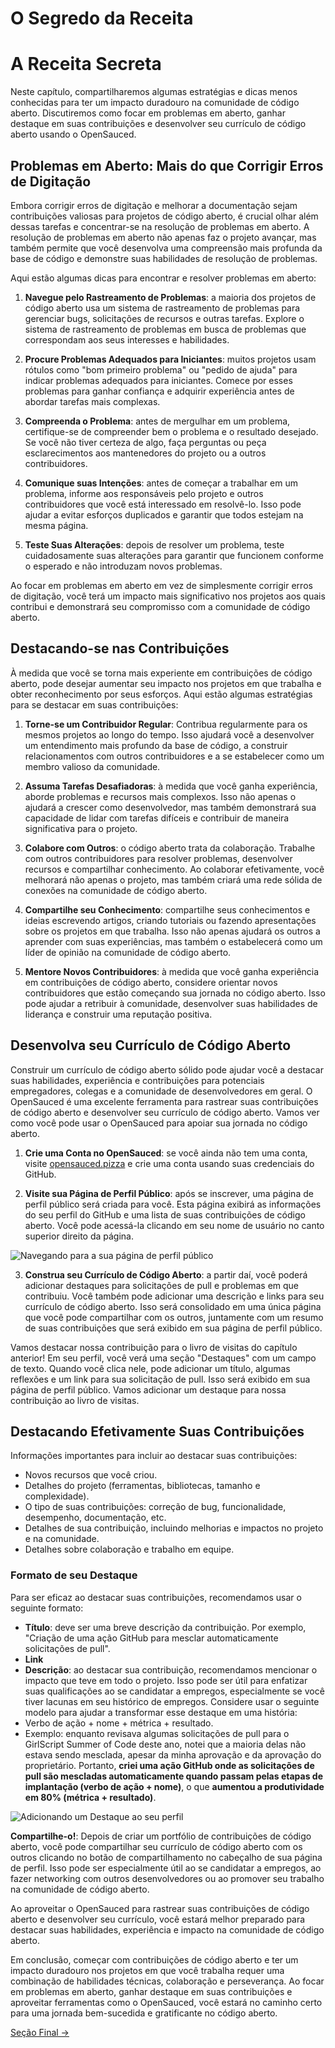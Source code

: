 # O Segredo da Receita

# A Receita Secreta

Neste capítulo, compartilharemos algumas estratégias e dicas menos conhecidas para ter um impacto duradouro na comunidade de código aberto. Discutiremos como focar em problemas em aberto, ganhar destaque em suas contribuições e desenvolver seu currículo de código aberto usando o OpenSauced.

## Problemas em Aberto: Mais do que Corrigir Erros de Digitação

Embora corrigir erros de digitação e melhorar a documentação sejam contribuições valiosas para projetos de código aberto, é crucial olhar além dessas tarefas e concentrar-se na resolução de problemas em aberto. A resolução de problemas em aberto não apenas faz o projeto avançar, mas também permite que você desenvolva uma compreensão mais profunda da base de código e demonstre suas habilidades de resolução de problemas.

Aqui estão algumas dicas para encontrar e resolver problemas em aberto:

1. **Navegue pelo Rastreamento de Problemas**: a maioria dos projetos de código aberto usa um sistema de rastreamento de problemas para gerenciar bugs, solicitações de recursos e outras tarefas. Explore o sistema de rastreamento de problemas em busca de problemas que correspondam aos seus interesses e habilidades.

2. **Procure Problemas Adequados para Iniciantes**: muitos projetos usam rótulos como "bom primeiro problema" ou "pedido de ajuda" para indicar problemas adequados para iniciantes. Comece por esses problemas para ganhar confiança e adquirir experiência antes de abordar tarefas mais complexas.

3. **Compreenda o Problema**: antes de mergulhar em um problema, certifique-se de compreender bem o problema e o resultado desejado. Se você não tiver certeza de algo, faça perguntas ou peça esclarecimentos aos mantenedores do projeto ou a outros contribuidores.

4. **Comunique suas Intenções**: antes de começar a trabalhar em um problema, informe aos responsáveis pelo projeto e outros contribuidores que você está interessado em resolvê-lo. Isso pode ajudar a evitar esforços duplicados e garantir que todos estejam na mesma página.

5. **Teste Suas Alterações**: depois de resolver um problema, teste cuidadosamente suas alterações para garantir que funcionem conforme o esperado e não introduzam novos problemas.

Ao focar em problemas em aberto em vez de simplesmente corrigir erros de digitação, você terá um impacto mais significativo nos projetos aos quais contribui e demonstrará seu compromisso com a comunidade de código aberto.

## Destacando-se nas Contribuições

À medida que você se torna mais experiente em contribuições de código aberto, pode desejar aumentar seu impacto nos projetos em que trabalha e obter reconhecimento por seus esforços. Aqui estão algumas estratégias para se destacar em suas contribuições:

1. **Torne-se um Contribuidor Regular**: Contribua regularmente para os mesmos projetos ao longo do tempo. Isso ajudará você a desenvolver um entendimento mais profundo da base de código, a construir relacionamentos com outros contribuidores e a se estabelecer como um membro valioso da comunidade.

2. **Assuma Tarefas Desafiadoras**: à medida que você ganha experiência, aborde problemas e recursos mais complexos. Isso não apenas o ajudará a crescer como desenvolvedor, mas também demonstrará sua capacidade de lidar com tarefas difíceis e contribuir de maneira significativa para o projeto.

3. **Colabore com Outros**: o código aberto trata da colaboração. Trabalhe com outros contribuidores para resolver problemas, desenvolver recursos e compartilhar conhecimento. Ao colaborar efetivamente, você melhorará não apenas o projeto, mas também criará uma rede sólida de conexões na comunidade de código aberto.

4. **Compartilhe seu Conhecimento**: compartilhe seus conhecimentos e ideias escrevendo artigos, criando tutoriais ou fazendo apresentações sobre os projetos em que trabalha. Isso não apenas ajudará os outros a aprender com suas experiências, mas também o estabelecerá como um líder de opinião na comunidade de código aberto.

5. **Mentore Novos Contribuidores**: à medida que você ganha experiência em contribuições de código aberto, considere orientar novos contribuidores que estão começando sua jornada no código aberto. Isso pode ajudar a retribuir à comunidade, desenvolver suas habilidades de liderança e construir uma reputação positiva.

## Desenvolva seu Currículo de Código Aberto

Construir um currículo de código aberto sólido pode ajudar você a destacar suas habilidades, experiência e contribuições para potenciais empregadores, colegas e a comunidade de desenvolvedores em geral. O OpenSauced é uma excelente ferramenta para rastrear suas contribuições de código aberto e desenvolver seu currículo de código aberto. Vamos ver como você pode usar o OpenSauced para apoiar sua jornada no código aberto.

1. **Crie uma Conta no OpenSauced**: se você ainda não tem uma conta, visite [opensauced.pizza](https://opensauced.pizza/) e crie uma conta usando suas credenciais do GitHub.

2. **Visite sua Página de Perfil Público**: após se inscrever, uma página de perfil público será criada para você. Esta página exibirá as informações do seu perfil do GitHub e uma lista de suas contribuições de código aberto. Você pode acessá-la clicando em seu nome de usuário no canto superior direito da página.

![Navegando para a sua página de perfil público](../../opensauced-profile.png)

3. **Construa seu Currículo de Código Aberto**: a partir daí, você poderá adicionar destaques para solicitações de pull e problemas em que contribuiu. Você também pode adicionar uma descrição e links para seu currículo de código aberto. Isso será consolidado em uma única página que você pode compartilhar com os outros, juntamente com um resumo de suas contribuições que será exibido em sua página de perfil público.

Vamos destacar nossa contribuição para o livro de visitas do capítulo anterior! Em seu perfil, você verá uma seção "Destaques" com um campo de texto. Quando você clica nele, pode adicionar um título, algumas reflexões e um link para sua solicitação de pull. Isso será exibido em sua página de perfil público. Vamos adicionar um destaque para nossa contribuição ao livro de visitas.

## Destacando Efetivamente Suas Contribuições

Informações importantes para incluir ao destacar suas contribuições:

- Novos recursos que você criou.
- Detalhes do projeto (ferramentas, bibliotecas, tamanho e complexidade).
- O tipo de suas contribuições: correção de bug, funcionalidade, desempenho, documentação, etc.
- Detalhes de sua contribuição, incluindo melhorias e impactos no projeto e na comunidade.
- Detalhes sobre colaboração e trabalho em equipe.

### Formato de seu Destaque
Para ser eficaz ao destacar suas contribuições, recomendamos usar o seguinte formato:
- **Título**: deve ser uma breve descrição da contribuição. Por exemplo, "Criação de uma ação GitHub para mesclar automaticamente solicitações de pull".
- **Link**
- **Descrição**: ao destacar sua contribuição, recomendamos mencionar o impacto que teve em todo o projeto. Isso pode ser útil para enfatizar suas qualificações ao se candidatar a empregos, especialmente se você tiver lacunas em seu histórico de empregos. Considere usar o seguinte modelo para ajudar a transformar esse destaque em uma história:
- Verbo de ação + nome + métrica + resultado.
- Exemplo: enquanto revisava algumas solicitações de pull para o GirlScript Summer of Code deste ano, notei que a maioria delas não estava sendo mesclada, apesar da minha aprovação e da aprovação do proprietário. Portanto, **criei uma ação GitHub onde as solicitações de pull são mescladas automaticamente quando passam pelas etapas de implantação (verbo de ação + nome)**, o que **aumentou a produtividade em 80% (métrica + resultado)**.

![Adicionando um Destaque ao seu perfil](../../opensauced-highlights.png)

**Compartilhe-o!**: Depois de criar um portfólio de contribuições de código aberto, você pode compartilhar seu currículo de código aberto com os outros clicando no botão de compartilhamento no cabeçalho de sua página de perfil. Isso pode ser especialmente útil ao se candidatar a empregos, ao fazer networking com outros desenvolvedores ou ao promover seu trabalho na comunidade de código aberto.

Ao aproveitar o OpenSauced para rastrear suas contribuições de código aberto e desenvolver seu currículo, você estará melhor preparado para destacar suas habilidades, experiência e impacto na comunidade de código aberto.

Em conclusão, começar com contribuições de código aberto e ter um impacto duradouro nos projetos em que você trabalha requer uma combinação de habilidades técnicas, colaboração e perseverança. Ao focar em problemas em aberto, ganhar destaque em suas contribuições e aproveitar ferramentas como o OpenSauced, você estará no caminho certo para uma jornada bem-sucedida e gratificante no código aberto.

[Seção Final ->](./07-conclusao.md)

